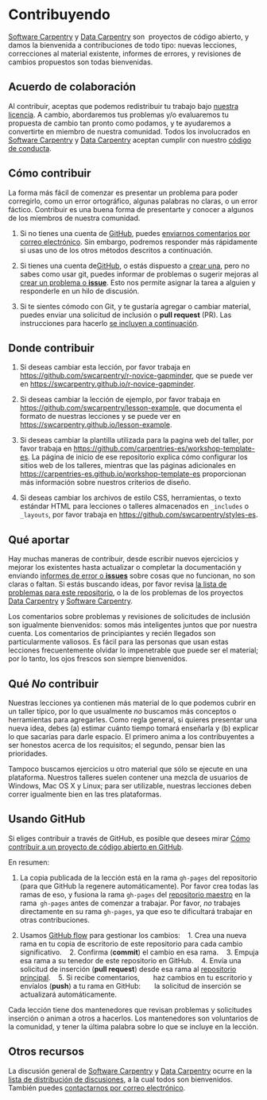 # Contribuyendo

[Software Carpentry][swc-site] y [Data Carpentry][dc-site] son ​
proyectos de código abierto, y damos la bienvenida a contribuciones 
de todo tipo: nuevas lecciones, correcciones al material existente, 
informes de errores, y revisiones de cambios propuestos son todas
bienvenidas.

## Acuerdo de colaboración

Al contribuir, aceptas que podemos redistribuir tu trabajo bajo
[nuestra licencia](LICENSE.md). A cambio, abordaremos tus problemas 
y/o evaluaremos tu propuesta de cambio tan pronto como podamos, y 
te ayudaremos a convertirte en miembro de nuestra comunidad. Todos los 
involucrados en [Software Carpentry][swc-site] y 
[Data Carpentry][dc-site]
aceptan cumplir con nuestro [código de conducta](CONDUCT.md).

## Cómo contribuir

La forma más fácil de comenzar es presentar un problema para 
poder corregirlo, como un error ortográfico, algunas palabras no claras,
o un error fáctico. Contribuir es una buena forma de presentarte 
y conocer a algunos de los miembros de nuestra comunidad.

1. Si no tienes una cuenta de [GitHub][github], puedes [enviarnos comentarios por correo electrónico][contacto]. Sin embargo, podremos responder más rápidamente si usas uno de los otros métodos descritos a continuación.

2. Si tienes una cuenta de[GitHub][github], o estás dispuesto a [crear una][github-join], pero no sabes como usar git, puedes informar de problemas o sugerir mejoras al [crear un problema o **issue**][nuevo-problema]. Esto nos permite asignar la tarea a alguien y responderle en un hilo de discusión.

3. Si te sientes cómodo con Git, y te gustaría agregar o cambiar material, puedes enviar una solicitud de inclusión o **pull request** (PR). Las  instrucciones para hacerlo [se incluyen a continuación](#using-github).

## Donde contribuir

1. Si deseas cambiar esta lección, por favor trabaja en <https://github.com/swcarpentry/r-novice-gapminder>,
    que se puede ver en <https://swcarpentry.github.io/r-novice-gapminder>.

2. Si deseas cambiar la lección de ejemplo, por favor trabaja en <https://github.com/swcarpentry/lesson-example>, que documenta el formato de nuestras lecciones y se puede ver en <https://swcarpentry.github.io/lesson-example>.

3. Si deseas cambiar la plantilla utilizada para la pagina web del taller, por favor trabaja en <https://github.com/carpentries-es/workshop-template-es>. La página de inicio de ese repositorio explica cómo configurar los sitios web de los talleres, mientras que las páginas adicionales en <https://carpentries-es.github.io/workshop-template-es> proporcionan más información sobre nuestros criterios de diseño.

4. Si deseas cambiar los archivos de estilo CSS, herramientas, o texto estándar HTML para lecciones o talleres almacenados en `_includes` o` _layouts`, por favor trabaja en <https://github.com/swcarpentry/styles-es>.

## Qué aportar

Hay muchas maneras de contribuir, desde escribir nuevos ejercicios y
mejorar los existentes hasta actualizar o completar la documentación y
enviando [informes de error o **issues**][nuevo-problema] sobre cosas que no
funcionan, no son claras o faltan. Si estás buscando ideas, por favor
revisa [la lista de problemas para este repositorio][issues], o la de los 
problemas de los proyectos [Data Carpentry][dc-issues] y 
[Software Carpentry][swc-issues].

Los comentarios sobre problemas y revisiones de solicitudes de
inclusión son igualmente bienvenidos: somos más inteligentes juntos
que por nuestra cuenta. Los comentarios de principiantes y recién 
llegados son particularmente valiosos. Es fácil para las personas 
que usan estas lecciones frecuentemente olvidar lo impenetrable 
que puede ser el material; 
por lo tanto, los ojos frescos son siempre bienvenidos.

## Qué *No* contribuir

Nuestras lecciones ya contienen más material de lo que podemos cubrir
en un taller típico, por lo que usualmente *no* buscamos más 
conceptos o herramientas para agregarles. Como regla general, si quieres
presentar una nueva idea, debes (a) estimar cuánto tiempo tomará 
enseñarla y (b) explicar lo que sacarías para darle espacio. El primero
anima a los contribuyentes a ser honestos acerca de los requisitos;
el segundo, pensar bien las prioridades.

Tampoco buscamos ejercicios u otro material que sólo se ejecute en 
una plataforma. Nuestros talleres suelen contener una mezcla de 
usuarios de Windows, Mac OS X y Linux; para ser utilizable, nuestras 
lecciones deben correr igualmente bien en las tres plataformas.

## Usando GitHub

Si eliges contribuir a través de GitHub, es posible que desees mirar
[Cómo contribuir a un proyecto de código abierto en GitHub][cómo-contribuir].

En resumen:

1. La copia publicada de la lección está en la rama `gh-pages` del repositorio (para que GitHub la regenere automáticamente). Por favor crea todas las ramas de eso, y fusiona la rama `gh-pages` del [repositorio maestro][repo] en la rama` gh-pages` antes de comenzar a trabajar. Por favor, *no* trabajes directamente en su rama `gh-pages`, ya que eso te dificultará trabajar en otras contribuciones.

2. Usamos [GitHub flow][github-flow] para gestionar los cambios:
   1. Crea una nueva rama en tu copia de escritorio de este repositorio para cada cambio significativo.
   2. Confirma (**commit**) el cambio en esa rama.
   3. Empuja esa rama a su tenedor de este repositorio en GitHub.
   4. Envía una solicitud de inserción (**pull request**) desde esa rama al [repositorio principal][repo].
   5. Si recibe comentarios,
      haz cambios en tu escritorio y envíalos (**push**) a tu rama en GitHub:
      la solicitud de inserción se actualizará automáticamente.

Cada lección tiene dos mantenedores que revisan problemas y solicitudes 
inserción o animan a otros a hacerlos. Los mantenedores son 
voluntarios de la comunidad, y tener la última palabra sobre lo que 
se incluye en la lección.

## Otros recursos

La discusión general de [Software Carpentry][swc-site] y 
[Data Carpentry][dc-site] ocurre en la 
[lista de distribución de discusiones][lista-de-discusión], 
a la cual todos son bienvenidos. También puedes 
[contactarnos por correo electrónico][contacto].

[contacto]: mailto:admin@software-carpentry.org
[dc-issues]: https://github.com/issues?q=user%3Adatacarpentry
[dc-lessons]: http://datacarpentry.org/lessons/
[dc-site]: http://datacarpentry.org/
[lista-de-discusión]: http://lists.software-carpentry.org/listinfo/discuss
[github]: http://github.com
[github-flow]: https://guides.github.com/introduction/flow/
[github-join]: https://github.com/join
[cómo-contribuir]: https://egghead.io/series/how-to-contribute-to-an-open-source-project-on-github
[nuevo-problema]: https://github.com/swcarpentry/r-novice-gapminder-es/issues/new
[issues]: https://github.com/swcarpentry/r-novice-gapminder-es/issues/
[repo]: https://github.com/swcarpentry/r-novice-gapminder-es/
[swc-issues]: https://github.com/issues?q=user%3Aswcarpentry
[swc-lessons]: http://software-carpentry.org/lessons/
[swc-site]: http://software-carpentry.org/
